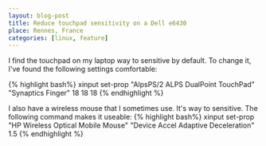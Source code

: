 ```yaml
---
layout: blog-post
title: Reduce touchpad sensitivity on a Dell e6430
place: Rennes, France
categories: [linux, feature]
---
```


I find the touchpad on my laptop way to sensitive by default. To change it, I've found the following settings comfortable:

{% highlight bash%}
xinput set-prop "AlpsPS/2 ALPS DualPoint TouchPad" "Synaptics Finger" 18 18 18
{% endhighlight %}

I also have a wireless mouse that I sometimes use. It's way to sensitive. The following command makes it useable:
{% highlight bash%}
xinput set-prop "HP Wireless Optical Mobile Mouse" "Device Accel Adaptive Deceleration" 1.5
{% endhighlight %}
